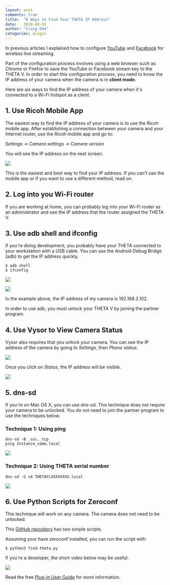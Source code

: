 ```yaml
---
layout: post
comments: true
title:  "6 Ways to Find Your THETA IP Address"
date:   2018-08-01
author: "Craig Oda"
categories: plugin
---
```


In previous articles I explained how to configure [YouTube](http://theta360.guide/blog/streaming/2018/07/30/wireless-live-streaming.html) 
and [Facebook](http://theta360.guide/blog/streaming/2018/07/31/facebook-wireless.html)
for wireless live streaming.

Part of the configuration process involves using a web browser such as Chrome or
Firefox to save the YouTube or Facebook stream key to the THETA V. In order to 
start this configuration process, you need to know the IP address of your camera
when the camera is in **client mode**.

Here are six ways to find the IP address of your camera when it's connected to a Wi-Fi
hotspot as a *client*.

## 1. Use Ricoh Mobile App

The easiest way to find the IP address of your camera is to use the Ricoh mobile
app. After establishing a connection between your camera and your Internet router, use
the Ricoh mobile app and go to:

*Settings -> Camera settings -> Camera version*

You will see the IP address on the next screen.

![](/blog/img/2018-08/find-ip/mobile-ip.png)

This is the easiest and best way to find your IP address. If you can't use the
mobile app or if you want to use a different method, read on.

## 2. Log into you Wi-Fi router

If you are working at home, you can probably log into your Wi-Fi router
as an administrator and see the IP address that the router assigned the THETA V.

## 3. Use adb shell and ifconfig

If you're doing development, you probably have your THETA connected to your 
workstation with a USB cable. You can use the Android Debug Bridge (adb) to
get the IP address quickly.

    $ adb shell
    $ ifconfig

![](/blog/img/2018-08/find-ip/adb-shell.png)

![](/blog/img/2018-08/find-ip/mobile-ip.png)

In the example above, the IP address of my camera is 192.168.2.102.

In order to use adb, you must unlock your THETA V by joining the partner program.

## 4. Use Vysor to View Camera Status

Vysor also requires that you unlock your camera.  You can see the IP
address of the camera by going to *Settings*, then *Phone status*.

![](/blog/img/2018-08/find-ip/phone-status.png)

Once you click on *Status*, the IP address will be visible.


![](/blog/img/2018-08/find-ip/ip-address.png)

## 5. dns-sd

If you're on Mac OS X, you can use dns-sd. This technique does not
require your camera to be unlocked. You do not need to join the
partner program to use the techniques below.

### Technique 1: Using ping

    dns-sd -B _osc._tcp
    ping Instance_name.local

![](/blog/img/2018-08/find-ip/ping.png)

### Technique 2: Using THETA serial number

    dns-sd -G v4 THETAYLXXXXXXXX.local

![](/blog/img/2018-08/find-ip/dns-sd.png)

## 6. Use Python Scripts for Zeroconf

This technique will work on any camera. The camera does not 
need to be unlocked.

This [GitHub repository](https://github.com/codetricity/theta-client-mode) 
has two simple scripts.

Assuming your have zeroconf installed, you can run the script with:

    $ python3 find-theta.py

If you're a developer, the short video below may be useful.

[![](/blog/img/2018-08/find-ip/youtube-find-ip.png)](https://youtu.be/z_9elAmeXv4)



Read the free 
[Plug-in User Guide](http://theta360.guide/plugin/) 
for more information. 